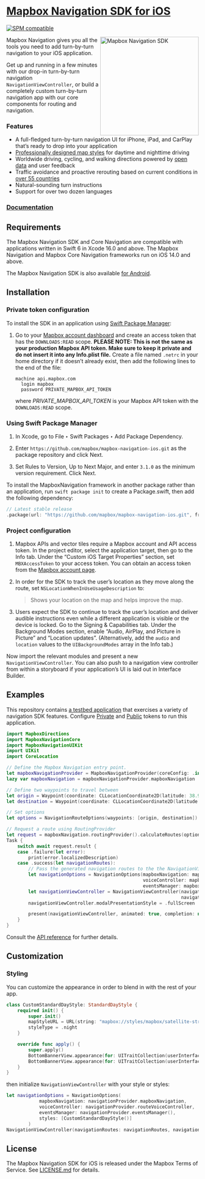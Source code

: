 # [Mapbox Navigation SDK for iOS](https://docs.mapbox.com/ios/navigation/)

[![SPM compatible](https://img.shields.io/badge/SPM-compatible-4BC51D.svg?style=flat)](https://swift.org/package-manager/)

<img alt="Mapbox Navigation SDK" src="./.github/img/navigation.png" width="258" align="right" />

Mapbox Navigation gives you all the tools you need to add turn-by-turn navigation to your iOS application.

Get up and running in a few minutes with our drop-in turn-by-turn navigation `NavigationViewController`, or build a completely custom turn-by-turn navigation app with our core components for routing and navigation.

### Features

* A full-fledged turn-by-turn navigation UI for iPhone, iPad, and CarPlay that’s ready to drop into your application
* [Professionally designed map styles](https://www.mapbox.com/maps/) for daytime and nighttime driving
* Worldwide driving, cycling, and walking directions powered by [open data](https://www.mapbox.com/about/maps/) and user feedback
* Traffic avoidance and proactive rerouting based on current conditions in [over 55 countries](https://docs.mapbox.com/help/how-mapbox-works/directions/#traffic-data)
* Natural-sounding turn instructions
* Support for over two dozen languages

### [Documentation](https://docs.mapbox.com/ios/navigation/api-reference/)

## Requirements

The Mapbox Navigation SDK and Core Navigation are compatible with applications written in Swift 6 in Xcode 16.0 and above. The Mapbox Navigation and Mapbox Core Navigation frameworks run on iOS 14.0 and above.

The Mapbox Navigation SDK is also available [for Android](https://github.com/mapbox/mapbox-navigation-android/).

## Installation

### Private token configuration

To install the SDK in an application using [Swift Package Manager](https://swift.org/package-manager/):

1. Go to your [Mapbox account dashboard](https://account.mapbox.com/) and create an access token that has the `DOWNLOADS:READ` scope. **PLEASE NOTE: This is not the same as your production Mapbox API token. Make sure to keep it private and do not insert it into any Info.plist file.** Create a file named `.netrc` in your home directory if it doesn’t already exist, then add the following lines to the end of the file:
   ```
   machine api.mapbox.com
     login mapbox
     password PRIVATE_MAPBOX_API_TOKEN
   ```
   where _PRIVATE_MAPBOX_API_TOKEN_ is your Mapbox API token with the `DOWNLOADS:READ` scope.

### Using Swift Package Manager

1. In Xcode, go to File ‣ Swift Packages ‣ Add Package Dependency.

1. Enter `https://github.com/mapbox/mapbox-navigation-ios.git` as the package repository and click Next.

1. Set Rules to Version, Up to Next Major, and enter `3.1.0` as the minimum version requirement. Click Next.

To install the MapboxNavigation framework in another package rather than an application, run `swift package init` to create a Package.swift, then add the following dependency:

```swift
// Latest stable release
.package(url: "https://github.com/mapbox/mapbox-navigation-ios.git", from: "3.1.0")
```

### Project configuration

1. Mapbox APIs and vector tiles require a Mapbox account and API access token. In the project editor, select the application target, then go to the Info tab. Under the “Custom iOS Target Properties” section, set `MBXAccessToken` to your access token. You can obtain an access token from the [Mapbox account page](https://account.mapbox.com/access-tokens/).

1. In order for the SDK to track the user’s location as they move along the route, set `NSLocationWhenInUseUsageDescription` to:
   > Shows your location on the map and helps improve the map.

1. Users expect the SDK to continue to track the user’s location and deliver audible instructions even while a different application is visible or the device is locked. Go to the Signing & Capabilities tab. Under the Background Modes section, enable “Audio, AirPlay, and Picture in Picture” and “Location updates”. (Alternatively, add the `audio` and `location` values to the `UIBackgroundModes` array in the Info tab.)

Now import the relevant modules and present a new `NavigationViewController`. You can also push to a navigation view controller from within a storyboard if your application’s UI is laid out in Interface Builder.

## Examples

This repository contains [a testbed application](./Examples) that exercises a variety of navigation SDK features. Configure [Private](#privat-token-configuration) and [Public](#using-swift-package-manager) tokens to run this application.

```swift
import MapboxDirections
import MapboxNavigationCore
import MapboxNavigationUIKit
import UIKit
import CoreLocation
```

```swift
// Define the Mapbox Navigation entry point.
let mapboxNavigationProvider = MapboxNavigationProvider(coreConfig: .init())
lazy var mapboxNavigation = mapboxNavigationProvider.mapboxNavigation
```

```swift
// Define two waypoints to travel between
let origin = Waypoint(coordinate: CLLocationCoordinate2D(latitude: 38.9131752, longitude: -77.0324047), name: "Mapbox")
let destination = Waypoint(coordinate: CLLocationCoordinate2D(latitude: 38.8977, longitude: -77.0365), name: "White House")

// Set options
let options = NavigationRouteOptions(waypoints: [origin, destination])

// Request a route using RoutingProvider
let request = mapboxNavigation.routingProvider().calculateRoutes(options: options)   
Task {
    switch await request.result {
    case .failure(let error):
        print(error.localizedDescription)
    case .success(let navigationRoutes):
        // Pass the generated navigation routes to the the NavigationViewController
        let navigationOptions = NavigationOptions(mapboxNavigation: mapboxNavigation,
                                                  voiceController: mapboxNavigationProvider.routeVoiceController,
                                                  eventsManager: mapboxNavigationProvider.eventsManager())
        let navigationViewController = NavigationViewController(navigationRoutes: navigationRoutes,
                                                                navigationOptions: navigationOptions)
        navigationViewController.modalPresentationStyle = .fullScreen

        present(navigationViewController, animated: true, completion: nil)
    }
}
```

Consult the [API reference](https://docs.mapbox.com/ios/navigation/v3/api-reference/) for further details.

## Customization

### Styling

You can customize the appearance in order to blend in with the rest of your app.

```swift
class CustomStandardDayStyle: StandardDayStyle {
    required init() {
        super.init()
        mapStyleURL = URL(string: "mapbox://styles/mapbox/satellite-streets-v9")!
        styleType = .night
    }

    override func apply() {
        super.apply()
        BottomBannerView.appearance(for: UITraitCollection(userInterfaceIdiom: .phone)).backgroundColor = .orange
        BottomBannerView.appearance(for: UITraitCollection(userInterfaceIdiom: .pad)).backgroundColor = .orange
    }
}
```

then initialize `NavigationViewController` with your style or styles:

```swift
let navigationOptions = NavigationOptions(
            mapboxNavigation: navigationProvider.mapboxNavigation,
            voiceController: navigationProvider.routeVoiceController,
            eventsManager: navigationProvider.eventsManager(),
            styles: [CustomStandardDayStyle()]
        )
NavigationViewController(navigationRoutes: navigationRoutes, navigationOptions: navigationOptions)
```

## License

The Mapbox Navigation SDK for iOS is released under the Mapbox Terms of Service. See [LICENSE.md](./LICENSE.md) for details.
